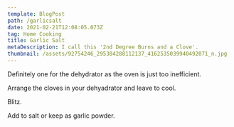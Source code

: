 ```yaml
---
template: BlogPost
path: /garlicsalt
date: 2021-02-21T12:08:05.073Z
tag: Home Cooking
title: Garlic Salt
metaDescription: I call this '2nd Degree Burns and a Clove'.
thumbnail: /assets/92754246_295384288112137_4162535039940492071_n.jpg
---
```

Definitely one for the dehydrator as the oven is just too inefficient.

Arrange the cloves in your dehyadrator and leave to cool. 

Blitz. 

Add to salt or keep as garlic powder.
